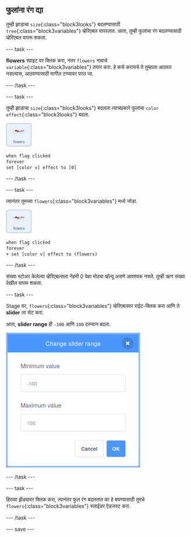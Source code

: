 ## फुलांना रंग द्या

तुम्ही झाडाचा `size`{:class="block3looks"} बदलण्यासाठी `tree`{:class="block3variables"} व्हेरिएबल वापरलात. आता, तुम्ही फुलांचा रंग बदलण्यासाठी व्हेरिएबल वापरू शकता.

--- task ---

**flowers** स्प्राइट वर क्लिक करा, नंतर `flowers` नावाचे `variable`{:class="block3variables"} तयार करा. हे कसे करायचे ते तुम्हाला आठवत नसल्यास, आठवण्यासाठी मागील टप्प्यावर परत जा.

--- /task ---

--- task ---

तुम्ही झाडाचा `size`{:class="block3looks"} बदलला त्याचप्रकारे फुलांचा `color effect`{:class="block3looks"} बदला.

![flowers स्प्राईटची इमेज](images/flowers-sprite.png)

```blocks3
when flag clicked
forever
set [color v] effect to [0]
```

--- /task ---

--- task ---

त्यानंतर तुमच्या `flowers`{:class="block3variables"} मध्ये जोडा.

![flowers स्प्राईटची इमेज](images/flowers-sprite.png)

```blocks3
when flag clicked
forever
+ set [color v] effect to (flowers)
```

--- /task ---

संख्या स्टोअर केलेल्या व्हेरिएबल्सला नेहमी 0 पेक्षा मोठ्या व्हॅल्यू असणे आवश्यक नसते. तुम्ही ऋण संख्या देखील वापरू शकता.

--- task ---

Stage वर, `flowers`{:class="block3variables"} व्हेरिएबलवर राईट-क्लिक करा आणि ते **slider** ला सेट करा.

आता, **slider range** ही `-100` आणि `100` दरम्यान बदला.

![फुल व्हेरिएबलची रेंज किमान 100 आणि कमाल 100 ऍडजस्ट करण्यासाठी डायलॉग बॉक्स दाखवणारी इमेज](images/flowers-range.png)

--- /task ---

--- task ---

हिरव्या झेंड्यावर क्लिक करा, त्यानंतर फुल रंग बदलतात का हे बघण्यासाठी तुमचे `flowers`{:class="block3variables"} स्लाईडर ऍडजस्ट करा.

--- /task ---

--- save ---



